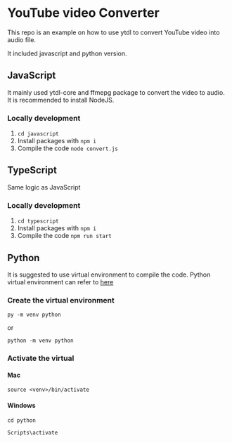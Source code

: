 # YouTube video Converter

This repo is an example on how to use ytdl to convert YouTube video into audio file.

It included javascript and python version.

## JavaScript

It mainly used ytdl-core and ffmepg package to convert the video to audio. It is recommended to install NodeJS.

### Locally development

1. ```cd javascript```
2. Install packages with ```npm i```
3. Compile the code ```node convert.js```

## TypeScript

Same logic as JavaScript

### Locally development

1. ```cd typescript```
2. Install packages with ```npm i```
3. Compile the code ```npm run start```

## Python

It is suggested to use virtual environment to compile the code. Python virtual environment can refer to [here](https://docs.python.org/3/library/venv.html)

### Create the virtual environment

```py -m venv python```

or

```python -m venv python```

### Activate the virtual

#### Mac

```source <venv>/bin/activate```

#### Windows

```cd python```

```Scripts\activate```
